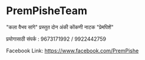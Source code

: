 PremPisheTeam
=============

"कला वैभव सांगे" प्रस्तुत 
दोन अंकी कोंकणी नाटक
"प्रेमपिशें"

प्रयोगासाठी संपर्क : 9673171992 / 9922442759


Facebook Link:
https://www.facebook.com/PremPishe
